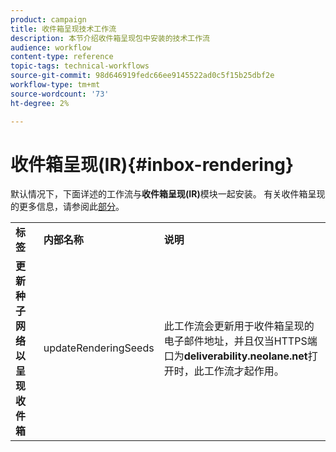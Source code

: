 ```yaml
---
product: campaign
title: 收件箱呈现技术工作流
description: 本节介绍收件箱呈现包中安装的技术工作流
audience: workflow
content-type: reference
topic-tags: technical-workflows
source-git-commit: 98d646919fedc66ee9145522ad0c5f15b25dbf2e
workflow-type: tm+mt
source-wordcount: '73'
ht-degree: 2%

---
```



# 收件箱呈现(IR){#inbox-rendering}

默认情况下，下面详述的工作流与&#x200B;**收件箱呈现(IR)**&#x200B;模块一起安装。 有关收件箱呈现的更多信息，请参阅此[部分](../../delivery/using/inbox-rendering.md)。

<table> 
 <tbody> 
  <tr> 
   <td> <strong>标签</strong><br /> </td> 
   <td> <strong>内部名称</strong><br /> </td> 
   <td> <strong>说明</strong><br /> </td> 
  </tr> 
  <tr> 
   <td> <strong>更新种子网络以呈现收件箱</strong><br /> </td> 
   <td> <span class="uicontrol">updateRenderingSeeds</span> <br /> </td> 
   <td> 此工作流会更新用于收件箱呈现的电子邮件地址，并且仅当HTTPS端口为<strong>deliverability.neolane.net</strong>打开时，此工作流才起作用。<br /> </td> 
  </tr> 
 </tbody> 
</table>

